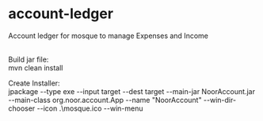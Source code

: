﻿# account-ledger


Account ledger for mosque to manage Expenses and Income

<br />
Build jar file:<br />
mvn clean install


Create Installer:<br />
jpackage --type exe --input target --dest target --main-jar NoorAccount.jar --main-class org.noor.account.App --name "NoorAccount" --win-dir-chooser --icon .\mosque.ico --win-menu
